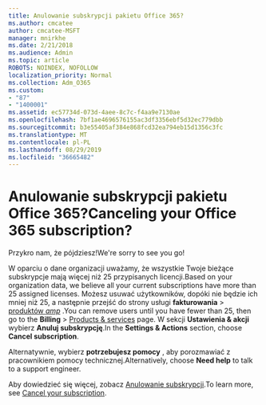 ```yaml
---
title: Anulowanie subskrypcji pakietu Office 365?
ms.author: cmcatee
author: cmcatee-MSFT
manager: mnirkhe
ms.date: 2/21/2018
ms.audience: Admin
ms.topic: article
ROBOTS: NOINDEX, NOFOLLOW
localization_priority: Normal
ms.collection: Adm_O365
ms.custom:
- "87"
- "1400001"
ms.assetid: ec57734d-073d-4aee-8c7c-f4aa9e7130ae
ms.openlocfilehash: 7bf1ae4696576155ac3df3356ebf5d32ec779dbb
ms.sourcegitcommit: b3e55405af384e868fcd32ea794eb15d1356c3fc
ms.translationtype: MT
ms.contentlocale: pl-PL
ms.lasthandoff: 08/29/2019
ms.locfileid: "36665482"
---
```

# <a name="canceling-your-office-365-subscription"></a><span data-ttu-id="fb360-102">Anulowanie subskrypcji pakietu Office 365?</span><span class="sxs-lookup"><span data-stu-id="fb360-102">Canceling your Office 365 subscription?</span></span>

<span data-ttu-id="fb360-103">Przykro nam, że pójdziesz!</span><span class="sxs-lookup"><span data-stu-id="fb360-103">We're sorry to see you go!</span></span>
  
<span data-ttu-id="fb360-104">W oparciu o dane organizacji uważamy, że wszystkie Twoje bieżące subskrypcje mają więcej niż 25 przypisanych licencji.</span><span class="sxs-lookup"><span data-stu-id="fb360-104">Based on your organization data, we believe all your current subscriptions have more than 25 assigned licenses.</span></span> <span data-ttu-id="fb360-105">Możesz usuwać użytkowników, dopóki nie będzie ich mniej niż 25, a następnie przejść do strony usługi **fakturowania** \> [produktów _amp_](https://go.microsoft.com/fwlink/p/?linkid=842054) .</span><span class="sxs-lookup"><span data-stu-id="fb360-105">You can remove users until you have fewer than 25, then go to the **Billing** \> [Products & services](https://go.microsoft.com/fwlink/p/?linkid=842054) page.</span></span> <span data-ttu-id="fb360-106">W sekcji **Ustawienia & akcji** wybierz **Anuluj subskrypcję**.</span><span class="sxs-lookup"><span data-stu-id="fb360-106">In the **Settings & Actions** section, choose **Cancel subscription**.</span></span>
  
<span data-ttu-id="fb360-107">Alternatywnie, wybierz **potrzebujesz pomocy** , aby porozmawiać z pracownikiem pomocy technicznej.</span><span class="sxs-lookup"><span data-stu-id="fb360-107">Alternatively, choose **Need help** to talk to a support engineer.</span></span>
  
<span data-ttu-id="fb360-108">Aby dowiedzieć się więcej, zobacz [Anulowanie subskrypcji](https://docs.microsoft.com/office365/admin/subscriptions-and-billing/cancel-your-subscription).</span><span class="sxs-lookup"><span data-stu-id="fb360-108">To learn more, see [Cancel your subscription](https://docs.microsoft.com/office365/admin/subscriptions-and-billing/cancel-your-subscription).</span></span>